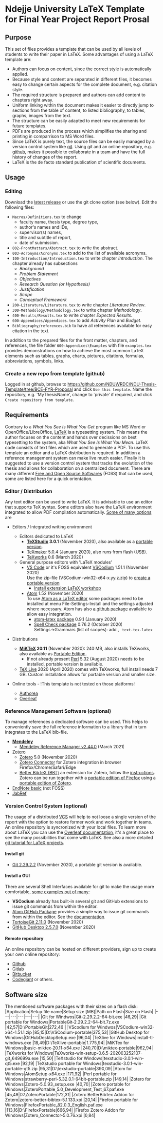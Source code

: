 # Ndejje University LaTeX Template for Final Year Project Report Prosal

## Purpose
This set of files provides a template that can be used by all levels of students to write their paper in LaTeX.
Some advantages of using a LaTeX template are:
* Authors can focus on content, since the correct style is automatically applied.
* Because style and content are separated in different files, it becomes easy to change certain aspects for the complete document, e.g. citation style.
* The required structure is prepared and authors can add content to chapters right away.
* Uniform linking within the document makes it easier to directly jump to sections from the table of content, to listed bibliography, to tables, graphs, images from the text.
* The structure can be easily adapted to meet new requirements for future templates.
* PDFs are produced in the process which simplifies the sharing and printing in comparrison to MS Word files.
* Since LaTeX is purely text, the source files can be easily managed by a version control system like [git](https://git-scm.com/). Using git and an online repository, e.g. [github](https://github.com), makes it possible to collaborate in a team and have the full history of changes of the report.
* LaTeX is the de facto standard publication of scientific documents.

## Usage
### Editing
Download the [latest release](https://github.com/NDUWRDC/NDU-Thesis-Template/releases) or use the git clone option (see below).
Edit the following files:
* `Macros/Definitions.tex` to change
  * faculty name, thesis type, degree type,
  * author's names and IDs,
  * supervisor(s) names,
  * title and subtitle of report,
  * date of submission.
* `002-FrontMatters/Abstract.tex` to write the abstract.
* `003-Acronyms/Acronyms.tex` to add to the list of available acronyms.
* `100-Introduction/Introduction.tex` to write chapter *Introduction*. The chapter already has subsections
  * *Background*
  * *Problem Statement*
  * *Objectives*
  * *Research Question (or Hypothesis)*
  * *Justification*
  * *Scope*
  * *Conceptual Framework*
* `200-Literature/Literature.tex` to write chapter *Literature Review*.
* `300-Methodology/Methodology.tex` to write chapter *Methodology*.
* `400-Results/Results.tex` to write chapter *Expected Results*.
* `600-Appendices/Appendices.tex` to add *Activity Plan* and *Budget*.
* `Bibliography/references.bib` to have all references available for easy citation in the text.

In addition to the prepared files for the front matter, chapters, and references, the file folder `600-Appendices\Examples` with file `examples.tex` provides demonstrations on how to achieve the most common LaTeX elements such as tables, graphs, charts, pictures, citations, formulas, abbreviations, symbols, links.

### Create a new repo from template (github)
Logged in at github, browse to https://github.com/NDUWRDC/NDU-Thesis-Template/tree/BCE-FYR-Proposal and click `Use this template`.
Name the repository, e.g. 'MyThesisName', change to 'private' if required, and click `Create repository from template`.

## Requirements
Contrary to a _What You See Is What You Get_ program like MS Word or OpenOffice/LibreOffice, [LaTeX](https://www.latex-project.org/) is a typesetting system. This means the author focuses on the content and hands over decissions on best typesetting to the system, aka _What You See Is What You Mean_. LaTeX code consists of text files which are used to generate a PDF. To use this template an editor and a LaTeX distribution is required. In addition a reference management system can make live much easier. Finally it is suggested to use a version control system that tracks the evolution of the thesis and allows for collaboration on a centralized document. There are many different [Free and Open Source Softwares](https://en.wikipedia.org/wiki/Free_and_open-source_software) (FOSS) that can be used, some are listed here for a quick orientation.

### Editor / Distribution
Any text editor can be used to write LaTeX. It is advisable to use an editor that supports TeX syntax. Some editors also have the LaTeX environment integrated to allow PDF compilation automatically. [Some of many options](https://alternativeto.net/software/texmakerx/) are
- Editors / Integrated writing environment
  - Editors dedicated to LaTeX
	  - __[TeXStudio](https://texstudio.org/) 3.0.1__ (November 2020), also available as a [portable version](https://www.texstudio.org/#download).
	  - [TeXmaker](https://www.xm1math.net/texmaker/) 5.0.4 (January 2020), also runs from flash (USB).
	  - [TeXworks](https://www.tug.org/texworks/) 0.6 (March 2020)
  - General purpose editors with 'LaTeX modules'
  	- [VS Code](https://code.visualstudio.com/) or it's FOSS equivalent [VSCodium](https://vscodium.com/) 1.51.1 (November 2020)\
	 Use the zip-file (VSCodium-win32-x64-x.yy.z.zip) to [create a portable version](https://code.visualstudio.com/docs/editor/portable)
	   - [Install extension LaTeX workshop](https://medium.com/@rcpassos/writing-latex-documents-in-visual-studio-code-with-latex-workshop-d9af6a6b2815)
	- [Atom](https://atom.io/) 1.52 (November 2020)\
	To use [Atom as a LaTeX editor](https://pwsmith.github.io/2020/05/30/setting-up-a-text-editor-for-LaTeX/) some packages need to be installed at menu File-Settings-Install and the settings adjusted where necessary. Atom has also [a github package](#install-a-gui) available to allow easy integration.
	    - [atom-latex package](https://atom.io/packages/atom-latex) 0.9.1 (January 2020)
	    - [Spell Check package](https://atom.io/packages/spell-check) 0.76.2 (October 2020)\
	    Settings->Grammars (list of scopes): add `, text.tex.latex`
  
- Distributions
  - __[MiKTeX](https://miktex.org/) 20.11__ (November 2020): 240 MB, also installs TeXworks, also available as [Portable Edition](https://miktex.org/howto/portable-edition).
  	- If not already present [Perl](http://strawberryperl.com/releases.html) 5.32 (August 2020) needs to be installed, portable version is available.
  - [TeX Live](https://tug.org/texlive/) 2020 (April 2020) comes with TeXworks, full install needs 7 GB. Custom installation allows for portable version and smaller size.
- Online tools - !This template is not tested on those platforms!
  - [Authorea](https://www.authorea.com/)
  - [Overleaf](https://www.overleaf.com/)

### Reference Management Software (optional)
To manage references a dedicated software can be used. This helps to conveniently save the full reference information to a library that in turn integrates to the LaTeX bib-file.
- __[Mendeley](https://www.mendeley.com/reference-management/reference-manager)__
  - [Mendeley Reference Manager v2.44.0](https://www.mendeley.com/download-reference-manager) (March 2021)
- [Zotero](https://www.zotero.org/)
  - [Zotero](https://www.zotero.org/download/) 5.0 (November 2020)
  - [Zotero Connector](https://www.zotero.org/download/) for Zotero integration in browser Firefox/Chrome/Safari/Edge
  - [Better BibTeX (BBT)](https://retorque.re/zotero-better-bibtex/) an extension for Zotero, follow the [instructions](https://retorque.re/zotero-better-bibtex/installation/).\
  Zotero can be run together with a [portable edition of Firefox](https://portableapps.com/apps/internet/firefox_portable) using a [portable edition of Zotero](https://github.com/pedrom34/ZoteroPortable/).
- [EndNote basic](https://endnote.com/) (not FOSS)
- [JabRef](https://www.jabref.org/)

### Version Control System (optional)
The usage of a distributed [VCS](https://en.wikipedia.org/wiki/Distributed_version_control) will help to not loose a single version of the report with the option to restore former work and work together in teams. An online repository is syncronized with your local files.
To learn more about LaTeX you can use the [Overleaf documentation](https://www.overleaf.com/learn/latex/Main_Page), it's a great place to see the many possibilities that come with LaTeX. See  also a more detailed [git tutorial for LaTeX projects](https://www.desy.de/~bargheer/gitintro/git.html).

#### Install git
* [Git 2.29.2.2](https://git-scm.com/downloads) (November 2020), a portable git version is available.

#### Install a GUI
There are several Shell Interfaces available for git to make the usage more comfortable, [some examples out of many](https://git-scm.com/download/gui/windows):
* __VSCodium__ already has built-in several git and GitHub extensions to issue git commands from within the editor.
* [Atom GitHub Package](https://atom.io/packages/github) provides a simple way to issue git commands from within the editor. See the [documentation](https://flight-manual.atom.io/using-atom/sections/github-package/).
* [TortoiseGit 2.11.0](https://tortoisegit.org/) (November 2020)
* [GitHub Desktop 2.5.7.0](https://desktop.github.com/) (November 2020)

#### Remote repository
An online repository can be hosted on different providers, sign up to create your own online repository:
* [Github](https://github.com/)
* [Gitlab](https://about.gitlab.com/)
* [Bitbucket](https://bitbucket.org/product)
* [Codegiant](https://codegiant.io/home) or others.

## Software size
The mentioned software packages with their sizes on a flash disk:
|Application|Setup file name|Setup size [MB]|Path on Flash|Size on Flash|
|---|---|---|---|---|
|Git for Windwos|Git-2.29.2.2-64-bit.exe                               |46,29|
|Git portable for Windows|PortableGit-2.29.2.2-64-bit.7z.exe                    |42,57|D:\PortableGit|272,46 |
|VScodium for Windwos|VSCodium-win32-x64-1.51.1.zip                         |85,15|D:\VSCodium-portable|375,53|
|GitHub Desktop for Windows|GitHubDesktopSetup.exe                                |96,04|
|TeXlive for Windows|install-tl-windows.exe                                |18,49|D:\TeXlive-portable|1.775,94|
|MiKTex for Windows|basic-miktex-20.11-x64.exe                            |240,70|D:\miktex-portable|962,94|
|TeXworks for Windows|TeXworks-win-setup-0.6.5-202003252107-git_649699a.exe |15,50|
|TeXstudio for Windows|texstudio-3.0.1-win-qt5.exe                           |92,19|
|TeXstudio portable for Windows|texstudio-3.0.1-win-portable-qt5.zip                  |95,31|D:\texstudio-portable|390,09|
|Atom for Windows|AtomSetup-x64.exe                                     |171,92|
|Perl portable for Windows|strawberry-perl-5.32.0.1-64bit-portable.zip           |149,14|
|Zotero for Windows|Zotero-5.0.93_setup.exe                               |40,70|
|Zotero portable for Windows|ZoteroPortable_5.0_Development_Test_67.paf.exe        |45,49|D:\ZoteroPortable|172,31|
|Zotero BetterBibTex Addon for Zotero|zotero-better-bibtex-5.1.133.xpi                      |20,14|
|Firefox portable for Windows|FirefoxPortable_82.0.3_English.paf.exe                |113,16|D:\FirefoxPortable|666,94|
|Firefox Zotero Addon for Windows|Zotero_Connector-5.0.76.xpi                           |0,84|
